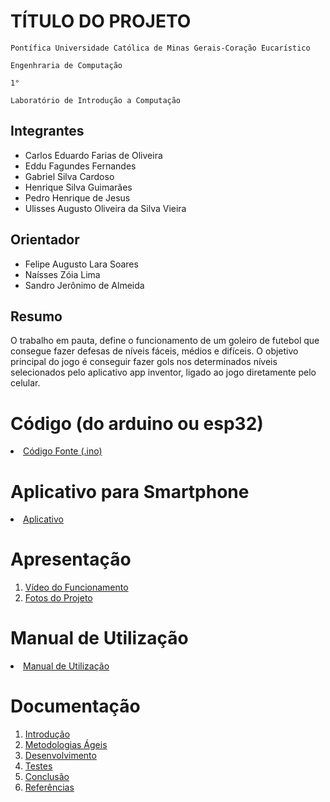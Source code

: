 # TÍTULO DO PROJETO

`Pontífica Universidade Católica de Minas Gerais-Coração Eucarístico`

`Engenhraria de Computação`

`1°`

`Laboratório de Introdução a Computação`


## Integrantes

* Carlos Eduardo Farias de Oliveira
* Eddu Fagundes Fernandes
* Gabriel Silva Cardoso
* Henrique Silva Guimarães
* Pedro Henrique de Jesus
* Ulisses Augusto Oliveira da Silva Vieira

## Orientador

* Felipe Augusto Lara Soares
* Naísses Zóia Lima
* Sandro Jerônimo de Almeida
## Resumo

O trabalho em pauta, define o funcionamento de um goleiro de futebol que consegue fazer defesas de níveis fáceis, médios e difíceis. O objetivo principal do jogo é conseguir fazer gols nos determinados níveis selecionados pelo aplicativo app inventor, ligado ao jogo diretamente pelo celular.

# Código (do arduino ou esp32)

<li><a href="Codigo/README.md"> Código Fonte (.ino)</a></li>

# Aplicativo para Smartphone

<li><a href="App/README.md"> Aplicativo </a></li>

# Apresentação

<ol>
<li><a href="Apresentacao/README.md"> Vídeo do Funcionamento</a></li>
<li><a href="Apresentacao/README.md"> Fotos do Projeto</a></li>
</ol>

# Manual de Utilização

<li><a href="Manual/manual de utilização.md"> Manual de Utilização</a></li>


# Documentação

<ol>
<li><a href="Documentacao/01-Introducão.md"> Introdução</a></li>
<li><a href="Documentacao/02-Metodologias Ágeis.md"> Metodologias Ágeis</a></li>
<li><a href="Documentacao/03-Desenvolvimento.md"> Desenvolvimento </a></li>
<li><a href="Documentacao/04-Testes.md"> Testes </a></li>
<li><a href="Documentacao/05-Conclusão.md"> Conclusão </a></li>
<li><a href="Documentacao/06-Referências.md"> Referências </a></li>
</ol>

